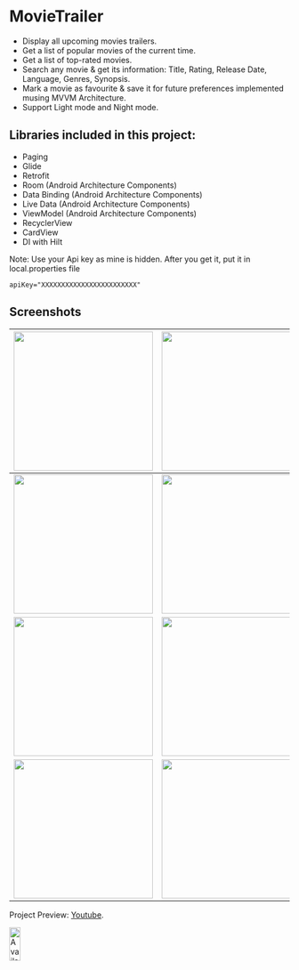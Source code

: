 # MovieTrailer
- Display all upcoming movies trailers. 
- Get a list of popular movies of the current time.
- Get a list of top-rated movies.
- Search any movie & get its information: Title, Rating, Release Date, Language, Genres, Synopsis.
- Mark a movie as favourite & save it for future preferences implemented musing MVVM Architecture.
- Support Light mode and Night mode.

## Libraries included in this project:
- Paging
- Glide
- Retrofit
- Room (Android Architecture Components)
- Data Binding (Android Architecture Components)
- Live Data (Android Architecture Components)
- ViewModel (Android Architecture Components)
- RecyclerView
- CardView
- DI with Hilt


Note: Use your Api key as mine is hidden. After you get it, put it in local.properties file 

`apiKey="XXXXXXXXXXXXXXXXXXXXXXXX"`

## Screenshots
| <img src="https://i.imgur.com/YAciZM8.jpg" width="250">  | <img src="https://i.imgur.com/iIhUugh.jpg" width="250"> | <img src="https://i.imgur.com/YfzcEnr.jpg" width="250">   
| ------------- | ------------- | ------------- |
| <img src="https://i.imgur.com/zsb0IpC.jpg" width="250">  | <img src="https://i.imgur.com/UGqTASh.jpg" width="250"> | <img src="https://i.imgur.com/4pe1MSj.jpg" width="250"> 
| <img src="https://i.imgur.com/olEQaEl.jpg" width="250">  | <img src="https://i.imgur.com/iLdWpae.jpg" width="250"> | <img src="https://i.imgur.com/qNiQlBD.jpg" width="250"> 
| <img src="https://i.imgur.com/BNSRFe7.jpg" width="250">  | <img src="https://i.imgur.com/QtF21fJ.jpg" width="250"> | <img src="https://i.imgur.com/jpPdSeJ.jpg" width="250"> 
 
Project Preview: [Youtube](https://youtu.be/jhYmx7ytBs0).

<a href="https://galaxy.store/trailers"><img src="https://img.samsungapps.com/seller/images/badges/galaxyStore/png_big/GalaxyStore_English.png?ver=1599637432000" alt="Available on Samsung Galaxy Store" width="20%" height="60"></a>

